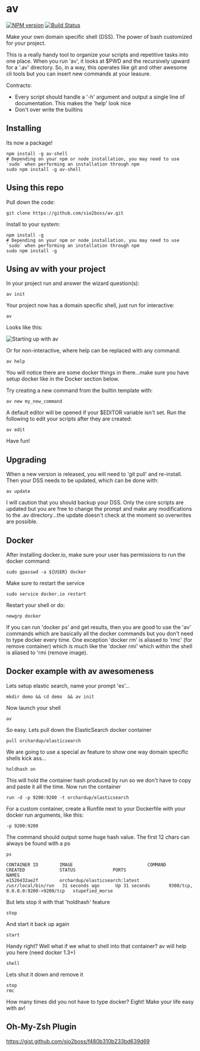 # av

[![NPM version](http://img.shields.io/npm/v/av-shell.svg)](https://www.npmjs.com/package/av-shell) [![Build Status](https://travis-ci.org/sio2boss/av.svg)](https://travis-ci.org/sio2boss/av)

Make your own domain specific shell (DSS).  The power of bash customized for your project.

This is a really handy tool to organize your scripts and repetitive tasks into one place.  When you run 'av', it looks at $PWD and the recursively upward for a '.av' directory.  So, in a way, this operates like git and other awesome cli tools but you can insert new commands at your leasure.

Contracts:
 * Every script should handle a '-h' argument and output a single line of documentation.  This makes the 'help' look nice
 * Don't over write the builtins
 
## Installing

Its now a package!
   
    npm install -g av-shell
    # Depending on your npm or node installation, you may need to use `sudo` when performing an installation through npm
    sudo npm install -g av-shell


## Using this repo

Pull down the code:

    git clone https://github.com/sio2boss/av.git

Install to your system:

    npm install -g
    # Depending on your npm or node installation, you may need to use `sudo` when performing an installation through npm
    sudo npm install -g


## Using av with your project

In your project run and answer the wizard question(s):

    av init

Your project now has a domain specific shell, just run for interactive:

    av

Looks like this:

![Starting up with av](https://raw.githubusercontent.com/sio2boss/av/master/doc/start.png)

Or for non-interactive, where help can be replaced with any command:

    av help

You will notice there are some docker things in there...make sure you have setup docker like in the Docker section below.

Try creating a new command from the builtin template with:

    av new my_new_command

A default editor will be opened if your $EDITOR variable isn't set.  Run the following to edit your scripts after they are created:

    av edit

Have fun!

## Upgrading

When a new version is released, you will need to 'git pull' and re-install.  Then your DSS needs to be updated, which can be done with:

    av update

I will caution that you should backup your DSS.  Only the core scripts are updated but you are free to change the prompt and make any modifications to the .av directory...the update doesn't check at the moment so overwrites are possible.

## Docker

After installing docker.io, make sure your user has permissions to run the docker command:

    sudo gpasswd -a ${USER} docker

Make sure to restart the service

    sudo service docker.io restart

Restart your shell or do:

    newgrp docker

If you can run 'docker ps' and get results, then you are good to use the 'av' commands which are basically all the docker commands but you don't need to type docker every time.  One exception 'docker rm' is aliased to 'rmc' (for remove container) which is much like the 'docker rmi' which within the shell is aliased to 'rmi (remove image).

## Docker example with av awesomeness

Lets setup elastic search, name your prompt 'es'...

    mkdir demo && cd demo  && av init

Now launch your shell

    av

So easy.  Lets pull down the ElasticSearch docker container

    pull orchardup/elasticsearch

We are going to use a special av feature to show one way domain specific shells kick ass...

    holdhash on

This will hold the container hash produced by run so we don't have to copy and paste it all the time.  Now run the container

    run -d -p 9200:9200 -t orchardup/elasticsearch

For a custom container, create a Runfile next to your Dockerfile with your docker run arguments, like this:

    -p 9200:9200

The command should output some huge hash value.  The first 12 chars can always be found with a ps

    ps

    CONTAINER ID        IMAGE                            COMMAND              CREATED             STATUS              PORTS                              NAMES
    e1526432ae2f        orchardup/elasticsearch:latest   /usr/local/bin/run   31 seconds ago      Up 31 seconds       9300/tcp, 0.0.0.0:9200->9200/tcp   stupefied_morse

But lets stop it with that 'holdhash' feature

    stop

And start it back up again

    start

Handy right?  Well what if we what to shell into that container?  av will help you here (need docker 1.3+)

    shell

Lets shut it down and remove it

    stop
    rmc

How many times did you not have to type docker?  Eight!  Make your life easy with av!

## Oh-My-Zsh Plugin

https://gist.github.com/sio2boss/f480b310b233bd639d69



